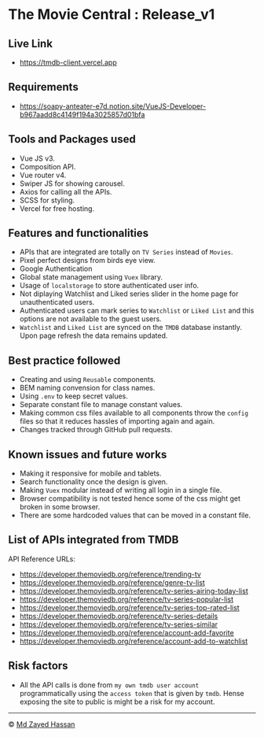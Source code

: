 # The Movie Central : Release_v1

## Live Link

- https://tmdb-client.vercel.app

## Requirements

- https://soapy-anteater-e7d.notion.site/VueJS-Developer-b967aadd8c4149f194a3025857d01bfa

## Tools and Packages used

- Vue JS v3.
- Composition API.
- Vue router v4.
- Swiper JS for showing carousel.
- Axios for calling all the APIs.
- SCSS for styling.
- Vercel for free hosting.

## Features and functionalities

- APIs that are integrated are totally on `TV Series` instead of `Movies`.
- Pixel perfect designs from birds eye view.
- Google Authentication
- Global state management using `Vuex` library.
- Usage of `localstorage` to store authenticated user info.
- Not diplaying Watchlist and Liked series slider in the home page for unauthenticated users.
- Authenticated users can mark series to `Watchlist` or `Liked List` and this options are not available to the guest users.
- `Watchlist` and `Liked List` are synced on the `TMDB` database instantly. Upon page refresh the data remains updated.

## Best practice followed

- Creating and using `Reusable` components.
- BEM naming convension for class names.
- Using `.env` to keep secret values.
- Separate constant file to manage constant values.
- Making common css files available to all components throw the `config` files so that it reduces hassles of importing again and again.
- Changes tracked through GitHub pull requests.

## Known issues and future works

- Making it responsive for mobile and tablets.
- Search functionality once the design is given.
- Making `Vuex` modular instead of writing all login in a single file.
- Browser compatibility is not tested hence some of the css might get broken in some browser.
- There are some hardcoded values that can be moved in a constant file.

## List of APIs integrated from TMDB

API Reference URLs:

- https://developer.themoviedb.org/reference/trending-tv
- https://developer.themoviedb.org/reference/genre-tv-list
- https://developer.themoviedb.org/reference/tv-series-airing-today-list
- https://developer.themoviedb.org/reference/tv-series-popular-list
- https://developer.themoviedb.org/reference/tv-series-top-rated-list
- https://developer.themoviedb.org/reference/tv-series-details
- https://developer.themoviedb.org/reference/tv-series-similar
- https://developer.themoviedb.org/reference/account-add-favorite
- https://developer.themoviedb.org/reference/account-add-to-watchlist

## Risk factors

- All the API calls is done from `my own tmdb user account` programmatically using the `access token` that is given by `tmdb`. Hense exposing the site to public is might be a risk for my account.

---

&copy; [Md Zayed Hassan](https://z4yed.netlify.app)
